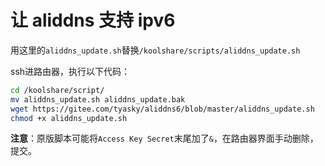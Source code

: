 # 让 aliddns 支持 ipv6

用这里的`aliddns_update.sh`替换`/koolshare/scripts/aliddns_update.sh`

ssh进路由器，执行以下代码：
```zsh
cd /koolshare/script/
mv aliddns_update.sh aliddns_update.bak
wget https://gitee.com/tyasky/aliddns6/blob/master/aliddns_update.sh
chmod +x aliddns_update.sh
```

**注意**：原版脚本可能将`Access Key
Secret`末尾加了`&`，在路由器界面手动删除，提交。
